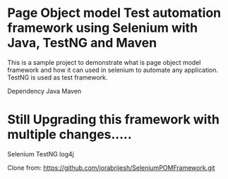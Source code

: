 # Page Object model Test automation framework using Selenium with Java, TestNG and Maven
This is a sample project to demonstrate what is page object model framework and how it can used in selenium to automate any application.
TestNG is used as test framework.

Dependency
Java
Maven

# Still Upgrading this framework with multiple changes.....
Selenium
TestNG
log4j

Clone from: https://github.com/jorabrijesh/SeleniumPOMFramework.git

